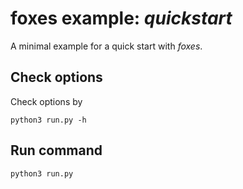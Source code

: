 # foxes example: _quickstart_

A minimal example for a quick start with _foxes_.

## Check options
Check options by
```
python3 run.py -h
```

## Run command
```
python3 run.py 
```
